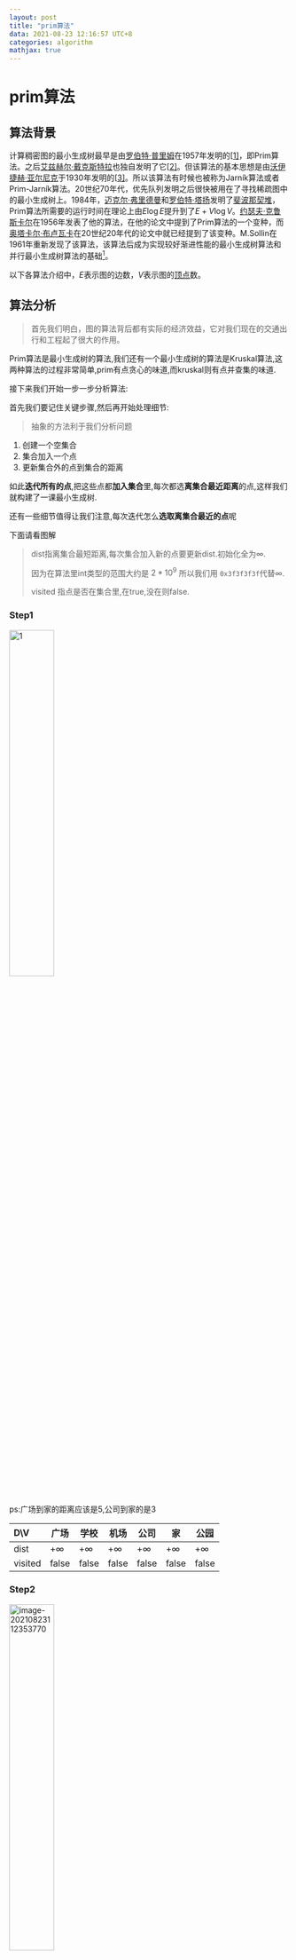 ```yaml
---
layout: post
title: "prim算法"
data: 2021-08-23 12:16:57 UTC+8
categories: algorithm
mathjax: true
---
```


# prim算法

## 算法背景

计算稠密图的最小生成树最早是由[罗伯特·普里姆](https://zh.wikipedia.ahut.cf/w/index.php?title=罗伯特·普里姆&action=edit&redlink=1)在1957年发明的[[1\]](https://zh.wikipedia.ahut.cf/wiki/最小生成树#cite_note-3)，即Prim算法。之后[艾兹赫尔·戴克斯特拉](https://zh.wikipedia.ahut.cf/wiki/艾兹赫尔·戴克斯特拉)也独自发明了它[[2\]](https://zh.wikipedia.ahut.cf/wiki/最小生成树#cite_note-4)。但该算法的基本思想是由[沃伊捷赫·亚尔尼克](https://zh.wikipedia.ahut.cf/w/index.php?title=沃伊捷赫·亚尔尼克&action=edit&redlink=1)于1930年发明的[[3\]](https://zh.wikipedia.ahut.cf/wiki/最小生成树#cite_note-5)。所以该算法有时候也被称为Jarník算法或者Prim-Jarník算法。20世纪70年代，优先队列发明之后很快被用在了寻找稀疏图中的最小生成树上。1984年，[迈克尔·弗里德曼](https://zh.wikipedia.ahut.cf/wiki/麥可·弗里德曼)和[罗伯特·塔扬](https://zh.wikipedia.ahut.cf/wiki/罗伯特·塔扬)发明了[斐波那契堆](https://zh.wikipedia.ahut.cf/wiki/斐波那契堆)，Prim算法所需要的运行时间在理论上由${\displaystyle E\log E}$提升到了${\displaystyle E+V\log V}$。[约瑟夫·克鲁斯卡尔](https://zh.wikipedia.ahut.cf/w/index.php?title=约瑟夫·克鲁斯卡尔&action=edit&redlink=1)在1956年发表了他的算法，在他的论文中提到了Prim算法的一个变种，而[奥塔卡尔·布卢瓦卡](https://zh.wikipedia.ahut.cf/w/index.php?title=奥塔卡尔·布卢瓦卡&action=edit&redlink=1)在20世纪20年代的论文中就已经提到了该变种。M.Sollin在1961年重新发现了该算法，该算法后成为实现较好渐进性能的最小生成树算法和并行最小生成树算法的基础[^1]。

以下各算法介绍中，${\displaystyle E}$表示图的边数，${\displaystyle V}$表示图的[顶点](https://zh.wikipedia.ahut.cf/wiki/顶点_(图论))数。　

## 算法分析

> 首先我们明白，图的算法背后都有实际的经济效益，它对我们现在的交通出行和工程起了很大的作用。

Prim算法是最小生成树的算法,我们还有一个最小生成树的算法是Kruskal算法,这两种算法的过程非常简单,prim有点贪心的味道,而kruskal则有点并查集的味道.

接下来我们开始一步一步分析算法:

首先我们要记住关键步骤,然后再开始处理细节:

> 抽象的方法利于我们分析问题

1. 创建一个空集合
2. 集合加入一个点
3. 更新集合外的点到集合的距离

如此**迭代所有的点**,把这些点都**加入集合**里,每次都选**离集合最近距离**的点,这样我们就构建了一课最小生成树.

还有一些细节值得让我们注意,每次迭代怎么**选取离集合最近的点**呢

下面请看图解

> dist指离集合最短距离,每次集合加入新的点要更新dist.初始化全为$\infty$.
>
> 因为在算法里int类型的范围大约是 $2*10^9$ 所以我们用 `0x3f3f3f3f`代替$\infty$.
>
> visited 指点是否在集合里,在true,没在则false.

### Step1

<img src="https://gitee.com/shl1122/pic-bed/raw/master//img/202108231106654.png" alt="1" style="width: 40%;" />

ps:广场到家的距离应该是5,公司到家的是3

| D\V     | 广场      | 学校      | 机场      | 公司      | 家        | 公园      |
| :------ | --------- | --------- | --------- | --------- | --------- | --------- |
| dist    | $+\infty$ | $+\infty$ | $+\infty$ | $+\infty$ | $+\infty$ | $+\infty$ |
| visited | false     | false     | false     | false     | false     | false     |

### Step2

<img src="https://gitee.com/shl1122/pic-bed/raw/master//img/202108231123847.png" alt="image-20210823112353770"  style="width: 40%;"/>

| D\V     | 广场 | 学校  | 机场  | 公司  | 家    | 公园      |
| ------- | ---- | ----- | ----- | ----- | ----- | --------- |
| dist    | 0    | 3     | 4     | 2     | 5     | $+\infty$ |
| visited | true | false | false | false | false | false     |

### Step3

<img src="https://gitee.com/shl1122/pic-bed/raw/master//img/202108231129995.png" alt="image-20210823112906907"  style="width: 40%;"/>

| D\V     | 广场 | 学校  | 机场  | 公司 | 家    | 公园      |
| ------- | ---- | ----- | ----- | ---- | ----- | --------- |
| dist    | 0    | 3     | 4     | 0    | 3     | $+\infty$ |
| visited | true | false | false | true | false | false     |

### Step3

<img src="https://gitee.com/shl1122/pic-bed/raw/master//img/202108231138096.png" alt="image-20210823113827983" style="width: 40%;"/>

| D\V     | 广场 | 学校 | 机场  | 公司 | 家    | 公园  |
| ------- | ---- | ---- | ----- | ---- | ----- | ----- |
| dist    | 0    | 0    | 4     | 0    | 3     | 6     |
| visited | true | true | false | true | false | false |

### Step4

<img src="https://gitee.com/shl1122/pic-bed/raw/master//img/202108231143376.png" alt="image-20210823114317299" style="width: 40%;" />

| D\V     | 广场 | 学校 | 机场  | 公司 | 家   | 公园  |
| ------- | ---- | ---- | ----- | ---- | ---- | ----- |
| dist    | 0    | 0    | 4     | 0    | 0    | 4     |
| visited | true | true | false | true | true | false |

### Step5

<img src="https://gitee.com/shl1122/pic-bed/raw/master//img/202108231146999.png" alt="image-20210823114653906" style="width: 40%;"  />

| D\V     | 广场 | 学校 | 机场 | 公司 | 家   | 公园  |
| ------- | ---- | ---- | ---- | ---- | ---- | ----- |
| dist    | 0    | 0    | 0    | 0    | 0    | 4     |
| visited | true | true | true | true | true | false |

### Step6

<img src="https://gitee.com/shl1122/pic-bed/raw/master//img/202108231149532.png" alt="image-20210823114900462" style="width: 40%;"/>

| D\V     | 广场 | 学校 | 机场 | 公司 | 家   | 公园 |
| ------- | ---- | ---- | ---- | ---- | ---- | ---- |
| dist    | 0    | 0    | 0    | 0    | 0    | 0    |
| visited | true | true | true | true | true | true |

最后所有点都已经加入集合里,最小生成树就构造出来了.计算每条边的总和就是最后的result.

$$
\begin{align}
result &= 3+4+2+3+4 \\
  &= 16
\end{align}
$$

## 代码实现[^2]

```c++
#include <bits/stdc++.h>

using namespace std;

const int N = 510, M = 100010, INF = 0x3f3f3f3f;
int n, m;
int g[N][N], dist[N];
bool st[N]; // 是否在集合里

int prim()
{
    memset(dist, 0x3f, sizeof dist); // 初始dist都为∞
    dist[1] = 0; // 从第一个点开始依次加入集合;原点距离为0.
    int res = 0;
    for (int i = 0; i < n; i++)
    {
        int t = -1;
        // 遍历没加入集合的点找最短dist
        for (int j = 1; j <= n; j++)
        {
            if (!st[j] && (t == -1 || dist[t] > dist[j]))
                t = j;
        }
        // 这时候就找到了离集合最近的点
        // 接下来，开始加入集合并更新在集合外所有点离集合最近的距离
        if (dist[t] == INF) return INF; // 不可到达 无法生成最小生成树
        st[t] = true; // 加入集合
        res += dist[t];
        // 开始更新
        for (int j = 1; j <= n; j++)
        {
            dist[j] = min(dist[j], g[t][j]);
        }

    }
    return res;

}

int main()
{
    scanf("%d%d", &n, &m);
    memset(g, 0x3f, sizeof g);
    while (m--)
    {
        int a, b, w;
        scanf("%d%d%d", &a, &b, &w);
        g[a][b] = g[b][a] = min(g[a][b], w);
    }

    int res = prim();
    if (res == INF) puts("impossible");
    else printf("%d\n", res);
    return 0;
}
```





[^1]: [最小生成树 - 维基百科，自由的百科全书 (ahut.cf)](https://zh.wikipedia.ahut.cf/wiki/最小生成树)

[^2]: [858. Prim算法求最小生成树 - AcWing题库](https://www.acwing.com/problem/content/860/)


